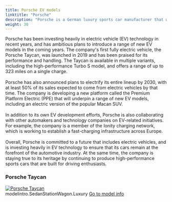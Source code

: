 ```yaml
---
title: Porsche EV models
linktitle: "Porsche"
description: "Porsche is a German luxury sports car manufacturer that was founded in 1931 by Ferdinand Porsche. The company has a long history of producing high-performance sports cars that are known for their engineering excellence, innovative design, and motorsports success."
weight: 30
---
```

<!-- markdownlint-disable MD033 -->
<!-- markdownlint-disable MD010 -->
Porsche has been investing heavily in electric vehicle (EV) technology in recent years, and has ambitious plans to introduce a range of new EV models in the coming years. The company's first fully electric vehicle, the Porsche Taycan, was launched in 2019 and has been praised for its performance and handling. The Taycan is available in multiple variants, including the high-performance Turbo S model, and offers a range of up to 323 miles on a single charge.<br /><br />Porsche has also announced plans to electrify its entire lineup by 2030, with at least 50% of its sales expected to come from electric vehicles by that time. The company is developing a new platform called the Premium Platform Electric (PPE) that will underpin a range of new EV models, including an electric version of the popular Macan SUV. <br /><br />In addition to its own EV development efforts, Porsche is also collaborating with other automakers and technology companies on EV-related initiatives. For example, the company is a member of the Ionity charging network, which is working to establish a fast-charging infrastructure across Europe.<br /><br />Overall, Porsche is committed to a future that includes electric vehicles, and is investing heavily in EV technology to ensure that its cars remain at the forefront of the automotive industry. At the same time, the company is staying true to its heritage by continuing to produce high-performance sports cars that are built for driving enthusiasts.

<div class="container shadow p-3 mb-5 bg-body-tertiary rounded border">
<h3> Porsche Taycan</h3>
	<div class="row">
		<div class="col col-12 col-md-6">
			<a href="taycan"><img src="https://media.evkx.net/multimedia/models/porsche/taycan/taycan/main_1_st.jpg" class="img-fluid" alt="Porsche Taycan" ></a>
		</div>
		<div class="col col-12 col-md-6">
modelintro.SedanStationWagon.Luxury
<a href="taycan">Go to model info</a>
		</div>
	</div>
</div>
